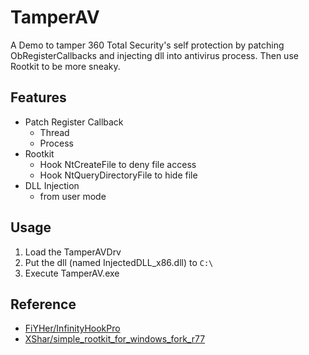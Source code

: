 # TamperAV
A Demo to tamper 360 Total Security's self protection by patching ObRegisterCallbacks and injecting dll into antivirus process. Then use Rootkit to be more sneaky.

## Features
* Patch Register Callback
    * Thread
    * Process
* Rootkit
    * Hook NtCreateFile to deny file access
    * Hook NtQueryDirectoryFile to hide file
* DLL Injection
    * from user mode

## Usage
1. Load the TamperAVDrv
2. Put the dll (named InjectedDLL_x86.dll) to `C:\`
3. Execute TamperAV.exe


## Reference
* [FiYHer/InfinityHookPro](https://github.com/FiYHer/InfinityHookPro)
* [XShar/simple_rootkit_for_windows_fork_r77](https://github.com/XShar/simple_rootkit_for_windows_fork_r77)
